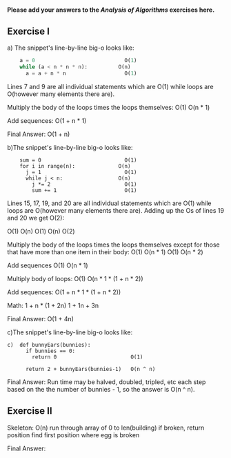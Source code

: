 #### Please add your answers to the ***Analysis of  Algorithms*** exercises here.

## Exercise I

a) The snippet's line-by-line big-o looks like:
```python
    a = 0                             O(1)
    while (a < n * n * n):          O(n)
      a = a + n * n                   O(1)
```
Lines 7 and 9 are all individual statements which are O(1) while loops are O(however many elements there are).

Multiply the body of the loops times the loops themselves:
O(1)
O(n * 1)

Add sequences:
O(1 + n * 1)

Final Answer:
O(1 + n)



b)The snippet's line-by-line big-o looks like:
```
    sum = 0                           O(1)
    for i in range(n):              O(n)
      j = 1                           O(1)
      while j < n:                  O(n)
        j *= 2                        O(1)
        sum += 1                      O(1)
```
Lines 15, 17, 19, and 20 are all individual statements which are O(1) while loops are O(however many elements there are). Adding up the Os of lines 19 and 20 we get O(2):

O(1)
O(n)
  O(1)
  O(n)
    O(2)

Multiply the body of the loops times the loops themselves except for those that have more than one item in their body:
O(1)
O(n * 1)
  O(1)
  O(n * 2)

Add sequences
O(1)
O(n * 1)


Multiply body of loops: 
O(1)
O(n * 1 * (1 + n * 2))

Add sequences:
O(1 + n * 1 * (1 + n * 2))

Math: 
1 + n * (1 + 2n)
1 + 1n + 3n

Final Answer:
O(1 + 4n)



c)The snippet's line-by-line big-o looks like:
```
c)  def bunnyEars(bunnies):
      if bunnies == 0:
        return 0                        O(1)

      return 2 + bunnyEars(bunnies-1)   O(n ^ n)
```

Final Answer:
Run time may be halved, doubled, tripled, etc each step based on the the number of bunnies - 1, so the answer is O(n ^ n).


## Exercise II
Skeleton:
O(n)
run through array of 0 to len(building)
if broken, return position
find first position where egg is broken

Final Answer:

